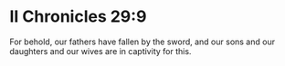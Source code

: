 # II Chronicles 29:9

For behold, our fathers have fallen by the sword, and our sons and our daughters and our wives are in captivity for this.
